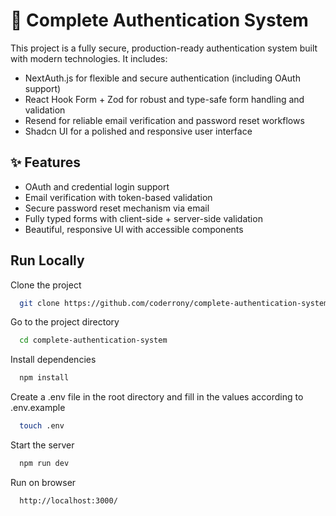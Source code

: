 
# 🔐 Complete Authentication System
This project is a fully secure, production-ready authentication system built with modern technologies. It includes:
- NextAuth.js for flexible and secure authentication (including OAuth support)
- React Hook Form + Zod for robust and type-safe form handling and validation
- Resend for reliable email verification and password reset workflows
- Shadcn UI for a polished and responsive user interface

## ✨ Features
- OAuth and credential login support
- Email verification with token-based validation
- Secure password reset mechanism via email
- Fully typed forms with client-side + server-side validation
- Beautiful, responsive UI with accessible components

## Run Locally
Clone the project

```bash
  git clone https://github.com/coderrony/complete-authentication-system.git
```

Go to the project directory

```bash
  cd complete-authentication-system
```

Install dependencies

```bash
  npm install
```
Create a .env file in the root directory and fill in the values according to .env.example

```bash
  touch .env
```

Start the server

```bash
  npm run dev
```

Run on browser

```bash
  http://localhost:3000/
```



